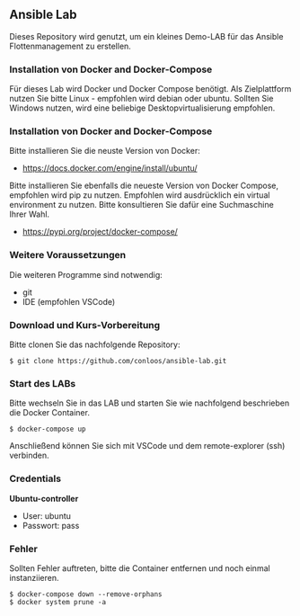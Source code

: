 ## Ansible Lab

Dieses Repository wird genutzt, um ein kleines Demo-LAB für das Ansible Flottenmanagement zu erstellen.
  
### Installation von Docker and Docker-Compose

Für dieses Lab wird Docker und Docker Compose benötigt. Als Zielplattform nutzen Sie bitte Linux - empfohlen wird debian oder ubuntu. Sollten Sie Windows nutzen, wird eine beliebige Desktopvirtualisierung empfohlen.

### Installation von Docker and Docker-Compose

Bitte installieren Sie die neuste Version von Docker:

* https://docs.docker.com/engine/install/ubuntu/

Bitte installieren Sie ebenfalls die neueste Version von Docker Compose, empfohlen wird pip zu nutzen. Empfohlen wird ausdrücklich ein virtual environment zu nutzen. Bitte konsultieren Sie dafür eine Suchmaschine Ihrer Wahl.

* https://pypi.org/project/docker-compose/

### Weitere Voraussetzungen

Die weiteren Programme sind notwendig:

* git
* IDE (empfohlen VSCode)


### Download und Kurs-Vorbereitung

Bitte clonen Sie das nachfolgende Repository:

```
$ git clone https://github.com/conloos/ansible-lab.git
```

### Start des LABs

Bitte wechseln Sie in das LAB und starten Sie wie nachfolgend beschrieben die Docker Container.

```
$ docker-compose up
```

Anschließend können Sie sich mit VSCode und dem remote-explorer (ssh) verbinden.

### Credentials

**Ubuntu-controller**
* User: ubuntu
* Passwort: pass 

### Fehler
Sollten Fehler auftreten, bitte die Container entfernen und noch einmal instanziieren.
```
$ docker-compose down --remove-orphans
$ docker system prune -a
```
